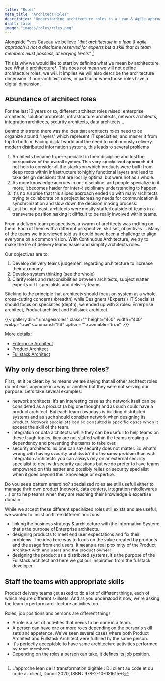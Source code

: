 ```yaml
---
title: "Roles"
meta_title: "Architect Roles"
description: "Understanding architecture roles in a Lean & Agile approach focused on product and team autonomy."
draft: false
image: "images/roles/roles.png"
---
```



Alongside Yves Caseau we believe *"that architecture in a lean & agile approach is not a discipline reserved for experts but a skill that all team members must possess, at varying levels"* [^1]

This is why we would like to start by defining what we mean by architecture, see [What is architecture?](what-is-architecture). This does not mean we will not define architecture roles, we will. It implies we will also describe the architecture dimension of non-architect roles, in particular when those roles have a digital dimension.

## Abundance of architect roles

For the last 10 years or so, different architect roles raised: enterprise architects, solution architects, infrastructure architects, network architects, integration architects, security architects, data architects...

Behind this trend there was the idea that architects roles need to be organize around "layers" which represent IT specialties, and master it from top to bottom. Facing digital world and the need to continuously  delivery modern distributed information systems, this leads to several problems

1. Architects became hyper-specialist in their discipline and lost the perspective of the overall system. ​​​​​​​This very specialized approach did not help to consider all the stacks on which products were built: from deep roots within infrastructure to highly functional layers and lead to take design decisions that are locally optimal but were not as a whole.
2. As more knowledge accrues in one discipline, and people specialize in it more, it becomes harder for inter-disciplinary understanding to happen.
3. It's no surprise that this siloed approach ended up with many architec​​​​​​​ts trying to collaborate on a project increasing needs for communication & synchronization and slow down the decision making process.
4. Last but not least, architects were mostly staffed outside of teams in a transverse position making it difficult to be really involved within teams.

From a delivery team perspectives, a swarm of architects was melting on them. Each of them with a different perspective, skill set, objectives ... Many of the teams we interviewed told us it could have been a challenge to align everyone on a common vision. With Continuous Architecture, we try to make the life of delivery teams easier and simplify architects roles.

Our objectives are to:

1. Develop delivery teams judgement regarding architecture to increase their autonomy
2. Develop system thinking (see the whole)
3. Clarify roles and responsibilities between architects, subject matter experts or IT specialists and delivery teams

Sticking to the principle that architects should focus on system as a whole, cross-cutting concerns (breadth) while Designers / Experts / IT Specialist should focus on specialties (depth), we ended up with 3 roles: Enterprise architect, Product architect and Fullstack architect.

{{< gallery dir="./images/roles" class="" height="400" width="400" webp="true" command="Fit" option="" zoomable="true" >}}

More details :

* [Enterprise Architect](enterprise-architect)
* [Product Architect](product-architect)
* [Fullstack Architect](fullstack-architect)

## Why only describing three roles?

First, let it be clear: by no means we are saying that all other architect roles do not exist anymore in a way or another but they were not serving our purpose. Let's take several examples:

* network architects: it's an interesting case as the network itself can be considered as a product (a big one though) and as such could have a product architect. But each team nowadays is building distributed systems and as such should consider network when designing its product. Network specialists can be consulted in specific cases when it exceed the skill of the team.
* integration or data architects: while they can be usefull to help teams on these tough topics, they are not staffed within the teams creating a dependency and preventing the teams to take over.
* security architects: no one can say security does not matter. So what's wrong with having security architects? it's the same problem than with integration architects: you can always rely on an external security specialist to deal with security questions but we do prefer to have teams empowered on this matter and possibly relies on security specialist when it goes beyond their knowledge or expertise.

Do you see a pattern emerging? specialized roles are still usefull either to manage their own product (network, data centers, integration middlewares ...) or to help teams when they are reaching their knowledge & expertise domain.

While we accept these different specialized roles still exists and are useful, we wanted to insist on three different horizons:

* linking the business strategy & architecture with the Information System: that's the purpose of Enterprise architects.
* designing products to meet end user expectations and fix their problems. The idea here was to focus on the value created by products and the usage from end users. It means a real proximity of the Product Architect with end users and the product owners
* designing the product as a distributed systems. It's the purpose of the Fullstack architect and here we got our inspiration from the fullstack developer.

## Staff the teams with appropriate skills

Product delivery teams get asked to do a lot of different things, each of which require different skillsets. And as you understood it now, we're asking the team to perform architecture activities too.

Roles, job positions and persons are different things:

* A role is a set of activities that needs to be done in a team.
* A person can have one or more roles depending on the person's skill sets and appetence. We've seen several cases where both Product Architect and Fullstack Architect were fulfilled by the same person.
* It's perfectly acceptable to have some architecture activities performed by team members
* Depending on the roles a person can take, it defines its job position.

[^1]: L’approche lean de la transformation digitale : Du client au code et du code au client, Dunod 2020, ISBN : 978-2-10-081615-6

